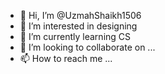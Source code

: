 - 👋 Hi, I’m @UzmahShaikh1506
- 👀 I’m interested in designing
- 🌱 I’m currently learning CS
- 💞️ I’m looking to collaborate on ...
- 📫 How to reach me ...

<!---
UzmahShaikh1506/UzmahShaikh1506 is a ✨ special ✨ repository because its `README.md` (this file) appears on your GitHub profile.
You can click the Preview link to take a look at your changes.
--->
